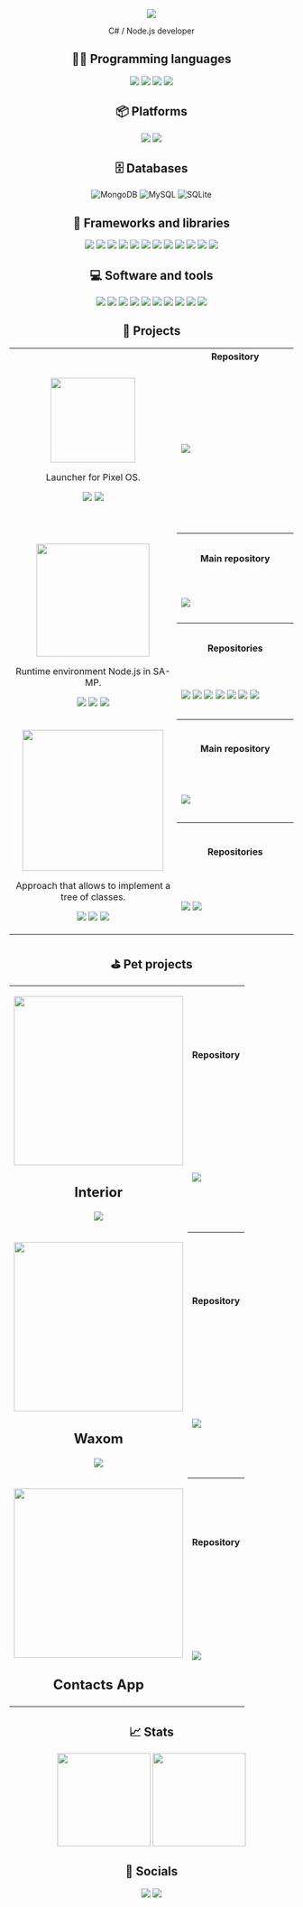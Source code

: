 <p align="center">
    <img src="https://readme-typing-svg.herokuapp.com?color=%23F77431&center=true&vCenter=true&height=20&lines=Hey+%F0%9F%91%8B%2C+I'm+FrankkC" />
</p>
<p align="center">C# / Node.js developer</p>
<h2 align="center">👨‍💻 Programming languages</h2>
<p align="center">
    <img src="https://img.shields.io/badge/typescript-%23007ACC.svg?style=for-the-badge&logo=typescript&logoColor=white" />
    <img src="https://img.shields.io/badge/javascript-%23323330.svg?style=for-the-badge&logo=javascript&logoColor=%23F7DF1E" />
    <img src="https://img.shields.io/badge/c++-%2300599C.svg?style=for-the-badge&logo=c%2B%2B&logoColor=white" />
    <img src="https://img.shields.io/badge/html5-%23E34F26.svg?style=for-the-badge&logo=html5&logoColor=white" />
</p>
<h2 align="center">📦 Platforms</h2>
<p align="center">
    <img src="https://img.shields.io/badge/node.js-6DA55F?style=for-the-badge&logo=node.js&logoColor=white" />
    <img src="https://img.shields.io/badge/arduino-%2300979D.svg?&style=for-the-badge&logo=arduino&logoColor=white" />
</p>
<h2 align="center">🗄️ Databases</h2>
<p align="center">
    <img src="https://img.shields.io/badge/MongoDB-%234ea94b.svg?style=for-the-badge&amp;logo=MongoDB&amp;logoColor=white" alt="MongoDB">
    <img src="https://img.shields.io/badge/MySQL-%2300f.svg?style=for-the-badge&amp;logo=MySQL&amp;logoColor=white" alt="MySQL">
    <img src="https://img.shields.io/badge/SQLite-%2307405e.svg?style=for-the-badge&amp;logo=sqlite&amp;logoColor=white" alt="SQLite">
</p>
<h2 align="center">🧰 Frameworks and libraries</h2>
<p align="center">
    <img src="https://img.shields.io/badge/react-%2320232a.svg?style=for-the-badge&logo=react&logoColor=%2361DAFB" />
    <img src="https://img.shields.io/badge/mobx-%23FF9955.svg?&style=for-the-badge&logo=mobx&logoColor=black" />
    <img src="https://img.shields.io/badge/redux-%23593d88.svg?style=for-the-badge&logo=redux&logoColor=white" />
    <img src="https://img.shields.io/badge/React_Router-CA4245?style=for-the-badge&logo=react-router&logoColor=white" />
    <img src="https://img.shields.io/badge/MUI-%230081CB.svg?style=for-the-badge&logo=mui&logoColor=white" />
    <img src="https://img.shields.io/badge/react_native-%2320232a.svg?style=for-the-badge&logo=react&logoColor=%2361DAFB" />
    <img src="https://img.shields.io/badge/nestjs-%23E0234E.svg?style=for-the-badge&logo=nestjs&logoColor=white" />
    <img src="https://img.shields.io/badge/-jest-%23C21325?style=for-the-badge&logo=jest&logoColor=white" />
    <img src="https://img.shields.io/badge/Electron-191970?style=for-the-badge&logo=Electron&logoColor=white" />
    <img src="https://img.shields.io/badge/express.js-%23404d59.svg?style=for-the-badge&logo=express&logoColor=%2361DAFB" />   
    <img src="https://img.shields.io/badge/Socket.io-black?style=for-the-badge&logo=socket.io&badgeColor=010101" />
    <img src="https://img.shields.io/badge/rxjs-%23B7178C.svg?style=for-the-badge&logo=reactivex&logoColor=white" />
</p>
<h2 align="center">💻 Software and tools</h2>
<p align="center">
    <img src="https://img.shields.io/badge/Visual%20Studio%20Code-0078d7.svg?style=for-the-badge&logo=visual-studio-code&logoColor=white" />
    <img src="https://img.shields.io/badge/Postman-FF6C37?style=for-the-badge&logo=postman&logoColor=white" />
    <img src="https://img.shields.io/badge/git-%23F05033.svg?style=for-the-badge&logo=git&logoColor=white" />
    <img src="https://img.shields.io/badge/webpack-%238DD6F9.svg?style=for-the-badge&logo=webpack&logoColor=black" />
    <img src="https://img.shields.io/badge/NPM-%23000000.svg?style=for-the-badge&logo=npm&logoColor=white" />
    <img src="https://img.shields.io/badge/docker-%230db7ed.svg?style=for-the-badge&logo=docker&logoColor=white" />
    <img src="https://img.shields.io/badge/nginx-%23009639.svg?style=for-the-badge&logo=nginx&logoColor=white" />
    <img src="https://img.shields.io/badge/ESLint-4B3263?style=for-the-badge&logo=eslint&logoColor=white" />
    <img src="https://img.shields.io/badge/prettier-%23F7B93E.svg?&style=for-the-badge&logo=prettier&logoColor=black" />
    <img src="https://img.shields.io/badge/CMake-%23008FBA.svg?style=for-the-badge&logo=cmake&logoColor=white" />
</p>

<h2 align="center">🚀 Projects</h2>
<p align="center">
    <table align="center">
        <tr>
            <td rowspan="2" width="360">
                <p align="center">
                    <a href="https://github.com/starfactorypixel/Launcher"><img src="https://user-images.githubusercontent.com/68344264/207662505-11895ecd-81e9-4bd6-9018-8b9891117931.png" width="150" /></a>
                </p>
                <p align="center">Launcher for Pixel OS.</p>
                <p align="center">
                    <a href="https://github.com/starfactorypixel/Launcher/releases/"><img src="https://img.shields.io/github/v/release/starfactorypixel/Launcher" /></a>
                    <a href="https://github.com/starfactorypixel/Launcher/blob/main/LICENSE"><img src="https://img.shields.io/github/license/starfactorypixel/Launcher" /></a>
                </p>
            </td>
            <th width="430">Repository</th>
        </tr>
        <tr>
            <td height="300">
                <a href="https://github.com/starfactorypixel/Launcher"><img src="https://github-readme-stats.vercel.app/api/pin/?username=starfactorypixel&repo=Launcher&bg_color=161deg,435159,1f292e&title_color=fff&text_color=fff&icon_color=fff&hide_border=true" /></a>
            </td>
        </tr>
        <tr>
            <td rowspan="4">
                <p align="center">
                    <a href="https://github.com/dev2alert/node-samp">
                        <img src="https://raw.githubusercontent.com/dev2alert/node-samp/main/big-logo.png" width="200px" />
                    </a>
                </p>
                <p align="center">
                    Runtime environment Node.js in SA-MP.
                </p>
                <p align="center">
                    <a href="https://github.com/dev2alert/node-samp/releases/"><img src="https://img.shields.io/github/v/release/dev2alert/node-samp" /></a>
                    <a href="https://github.com/dev2alert/node-samp/releases/"><img src="https://img.shields.io/github/downloads/dev2alert/node-samp/total" /></a>
                    <a href="https://github.com/dev2alert/node-samp/blob/main/LICENSE"><img src="https://img.shields.io/github/license/dev2alert/node-samp" /></a>
                </p>
            </td>
            <th>Main repository</th>
        </tr>
        <tr>
            <td>
                <a href="https://github.com/dev2alert/node-samp"><img src="https://github-readme-stats.vercel.app/api/pin/?username=dev2alert&repo=node-samp&bg_color=161deg,8f931e,8bb903&title_color=fff&text_color=fff&icon_color=fff&hide_border=true" /></a>
            </td>
        </tr>
        <tr>
            <th>Repositories</th>
        </tr>
        <tr>
            <td>
                <a href="https://github.com/dev2alert/node-samp-plugin"><img src="https://github-readme-stats.vercel.app/api/pin/?username=dev2alert&repo=node-samp-plugin" /></a>
                <a href="https://github.com/dev2alert/node-samp-cli"><img src="https://github-readme-stats.vercel.app/api/pin/?username=dev2alert&repo=node-samp-cli" /></a>
                <a href="https://github.com/dev2alert/node-samp-core"><img src="https://github-readme-stats.vercel.app/api/pin/?username=dev2alert&repo=node-samp-core" /></a>
                <a href="https://github.com/dev2alert/node-samp-decorators"><img src="https://github-readme-stats.vercel.app/api/pin/?username=dev2alert&repo=node-samp-decorators" /></a>
                <a href="https://github.com/dev2alert/node-samp-amx"><img src="https://github-readme-stats.vercel.app/api/pin/?username=dev2alert&repo=node-samp-amx" /></a>
                <a href="https://github.com/dev2alert/node-samp-starter"><img src="https://github-readme-stats.vercel.app/api/pin/?username=dev2alert&repo=node-samp-starter" /></a>
                <a href="https://github.com/dev2alert/node-samp-javascript-starter"><img src="https://github-readme-stats.vercel.app/api/pin/?username=dev2alert&repo=node-samp-javascript-starter" /></a>
            </td>
        </tr>
        <tr>
            <td rowspan="4">
                <p align="center">
                    <a href="https://github.com/dev2alert/node-ctx-api">
                        <img src="https://raw.githubusercontent.com/dev2alert/node-ctx-api/main/md-assets/big-logo.png" width="250px" />
                    </a>
                </p>
                <p align="center">
                    Approach that allows to implement a tree of classes.
                </p>
                <p align="center">
                    <a href="https://www.npmjs.com/package/ctx-api"><img src="https://img.shields.io/npm/v/ctx-api" /></a>
                    <a href="https://www.npmjs.com/package/ctx-api"><img src="https://img.shields.io/npm/dm/ctx-api" /></a>
                    <a href="https://github.com/dev2alert/node-ctx-api/blob/main/LICENSE"><img src="https://img.shields.io/github/license/dev2alert/node-ctx-api" /></a>
                </p>
            </td>
            <th>Main repository</th>
        </tr>
        <tr>
            <td>
                <a href="https://github.com/dev2alert/node-ctx-api"><img src="https://github-readme-stats.vercel.app/api/pin/?username=dev2alert&repo=node-ctx-api&bg_color=161deg,e16249,ed8e64&title_color=fff&text_color=fff&icon_color=fff&hide_border=true" /></a>
            </td>
        </tr>
        <tr>
            <th>Repositories</th>
        </tr>
        <tr>
            <td>
                <a href="https://github.com/dev2alert/node-ctx-api-decorators"><img src="https://github-readme-stats.vercel.app/api/pin/?username=dev2alert&repo=node-ctx-api-decorators" /></a>
                <a href="https://github.com/dev2alert/node-ctx-api-eventloop"><img src="https://github-readme-stats.vercel.app/api/pin/?username=dev2alert&repo=node-ctx-api-eventloop" /></a>
            </td>
        </tr>
    </table>
</p>

<h2 align="center">⛳️ Pet projects</h2>
<p align="center">
    <table align="center">
        <tr>
            <td rowspan="2">
                <p align="center">
                    <a href="https://dev2alert-interior.surge.sh/"><img src="https://user-images.githubusercontent.com/68344264/150677097-da19383d-bb0b-4cba-9e29-caea0e0db2cf.png" width="300" /></a>
                </p>
                <h2 align="center">Interior</h2>
                <p align="center">
                    <a href="https://dev2alert-interior.surge.sh/"><img src="https://img.shields.io/static/v1?label=demo&message=link&color=red" /></a>
                </p>
            </td>
            <th>Repository</th>
        </tr>
        <tr>
            <td>
                <a href="https://github.com/dev2alert/interior"><img src="https://github-readme-stats.vercel.app/api/pin/?username=dev2alert&repo=interior" /></a>
            </td>
        </tr>
        <tr>
            <td rowspan="2">
                <p align="center">
                    <a href="https://waxom.surge.sh/"><img src="https://user-images.githubusercontent.com/68344264/150677401-6161855d-a279-4662-b72b-7ee74faee443.png" width="300" /></a>
                </p>
                <h2 align="center">Waxom</h2>
                <p align="center">
                    <a href="https://waxom.surge.sh/"><img src="https://img.shields.io/static/v1?label=demo&message=link&color=yellowgreen" /></a>
                </p>
            </td>
            <th>Repository</th>
        </tr>
        <tr>
            <td>
                <a href="https://github.com/dev2alert/waxom"><img src="https://github-readme-stats.vercel.app/api/pin/?username=dev2alert&repo=waxom" /></a>
            </td>
        </tr>
        <tr>
            <td rowspan="2" height="300">
                <p align="center">
                    <a href="https://github.com/dev2alert/contacts-app"><img src="https://user-images.githubusercontent.com/68344264/207667115-ff05de60-cb69-42c6-9f16-75e3839a46ef.png" width="300" /></a>
                </p>
                <h2 align="center">Contacts App</h2>
            </td>
            <th>Repository</th>
        </tr>
        <tr>
            <td>
                <a href="https://github.com/dev2alert/contacts-app"><img src="https://github-readme-stats.vercel.app/api/pin/?username=dev2alert&repo=contacts-app" /></a>
            </td>
        </tr>
    </table>
</p>
<h2 align="center">📈 Stats</h2>
<p align="center">
    <img src="https://github-readme-stats.vercel.app/api?username=dev2alert&bg_color=30,e96443,904e95&title_color=fff&text_color=fff&hide_border=true" height="165" />
    <img src="https://github-readme-stats.vercel.app/api/top-langs/?username=dev2alert&layout=compact" height="165" />
</p>
<h2 align="center">🤝 Socials</h2>
<p align="center">
    <a href="https://t.me/the2alert"><img src="https://img.shields.io/badge/Telegram-2CA5E0?style=for-the-badge&logo=telegram&logoColor=white" /></a>
    <a href="https://vk.com/atmpotn"><img src="https://img.shields.io/badge/vk-%234680C2.svg?&style=for-the-badge&logo=vk&logoColor=white" /></a>
</p>
